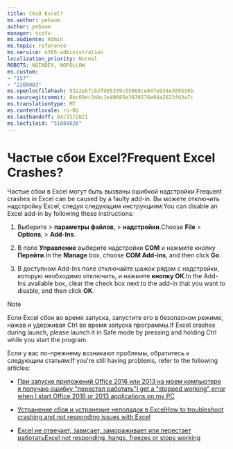 ```yaml
---
title: Сбой Excel?
ms.author: pebaum
author: pebaum
manager: scotv
ms.audience: Admin
ms.topic: reference
ms.service: o365-administration
localization_priority: Normal
ROBOTS: NOINDEX, NOFOLLOW
ms.custom:
- "157"
- "2200003"
ms.openlocfilehash: 9322ebfcb2fd05359c55068ce847e934e389519b
ms.sourcegitcommit: 8bc60ec34bc1e40685e3976576e04a2623f63a7c
ms.translationtype: MT
ms.contentlocale: ru-RU
ms.lasthandoff: 04/15/2021
ms.locfileid: "51804826"
---
```

# <a name="frequent-excel-crashes"></a><span data-ttu-id="8a347-102">Частые сбои Excel?</span><span class="sxs-lookup"><span data-stu-id="8a347-102">Frequent Excel Crashes?</span></span>

<span data-ttu-id="8a347-103">Частые сбои в Excel могут быть вызваны ошибкой надстройки.</span><span class="sxs-lookup"><span data-stu-id="8a347-103">Frequent crashes in Excel can be caused by a faulty add-in.</span></span> <span data-ttu-id="8a347-104">Вы можете отключить надстройку Excel, следуя следующим инструкциям:</span><span class="sxs-lookup"><span data-stu-id="8a347-104">You can disable an Excel add-in by following these instructions:</span></span>
  
1. <span data-ttu-id="8a347-105">Выберите  \> **параметры файлов**, \> **надстройки**.</span><span class="sxs-lookup"><span data-stu-id="8a347-105">Choose **File** \> **Options**, \> **Add-Ins**.</span></span>

2. <span data-ttu-id="8a347-106">В поле **Управление** выберите надстройки **COM** и нажмите кнопку **Перейти**.</span><span class="sxs-lookup"><span data-stu-id="8a347-106">In the **Manage** box, choose **COM Add-ins**, and then click **Go**.</span></span>

3. <span data-ttu-id="8a347-107">В доступном Add-Ins поле отключайте шажок рядом с надстройки, которую необходимо отключить, и нажмите **кнопку ОК**.</span><span class="sxs-lookup"><span data-stu-id="8a347-107">In the Add-Ins available box, clear the check box next to the add-in that you want to disable, and then click **OK**.</span></span>

> [!NOTE]
> <span data-ttu-id="8a347-108">Если Excel сбои во время запуска, запустите его в безопасном режиме, нажав и удерживая Ctrl во время запуска программы.</span><span class="sxs-lookup"><span data-stu-id="8a347-108">If Excel crashes during launch, please launch it in Safe mode by pressing and holding Ctrl while you start the program.</span></span>
  
<span data-ttu-id="8a347-109">Если у вас по-прежнему возникают проблемы, обратитесь к следующим статьям:</span><span class="sxs-lookup"><span data-stu-id="8a347-109">If you're still having problems, refer to the following articles:</span></span>
  
- [<span data-ttu-id="8a347-110">При запуске приложений Office 2016 или 2013 на моем компьютере я получаю ошибку "перестал работать"</span><span class="sxs-lookup"><span data-stu-id="8a347-110">I get a "stopped working" error when I start Office 2016 or 2013 applications on my PC</span></span>](https://support.office.com/article/52bd7985-4e99-4a35-84c8-2d9b8301a2fa.aspx)

- [<span data-ttu-id="8a347-111">Устранение сбоя и устранение неполадок в Excel</span><span class="sxs-lookup"><span data-stu-id="8a347-111">How to troubleshoot crashing and not responding issues with Excel</span></span>](https://support.microsoft.com/help/2758592/how-to-troubleshoot-crashing-and-not-responding-issues-with-excel)

- [<span data-ttu-id="8a347-112">Excel не отвечает, зависает, замораживает или перестает работать</span><span class="sxs-lookup"><span data-stu-id="8a347-112">Excel not responding, hangs, freezes or stops working</span></span>](https://support.office.com/article/37e7d3c9-9e84-40bf-a805-4ca6853a1ff4.aspx)
